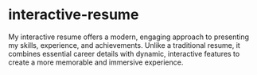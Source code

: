 # interactive-resume
My interactive resume offers a modern, engaging approach to presenting my skills, experience, and achievements. Unlike a traditional resume, it combines essential career details with dynamic, interactive features to create a more memorable and immersive experience.
